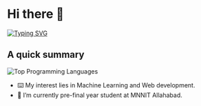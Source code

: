 # Hi there 👋

[![Typing SVG](https://readme-typing-svg.demolab.com?font=Fira+Code&duration=3000&pause=1000&color=41FF25&background=000000&width=435&lines=Hi%2C+I'm+Astha+Singh;I+love+programming+and+making+things!;Check+out+my+README.md)](https://git.io/typing-svg)

## A quick summary
![Top Programming Languages](https://github-readme-stats.vercel.app/api/top-langs/?username=ast003&theme=buefy&layout=compact)

- ⌨️ My interest lies in Machine Learning and Web development.
- 🌱 I’m currently pre-final year student at MNNIT Allahabad.
